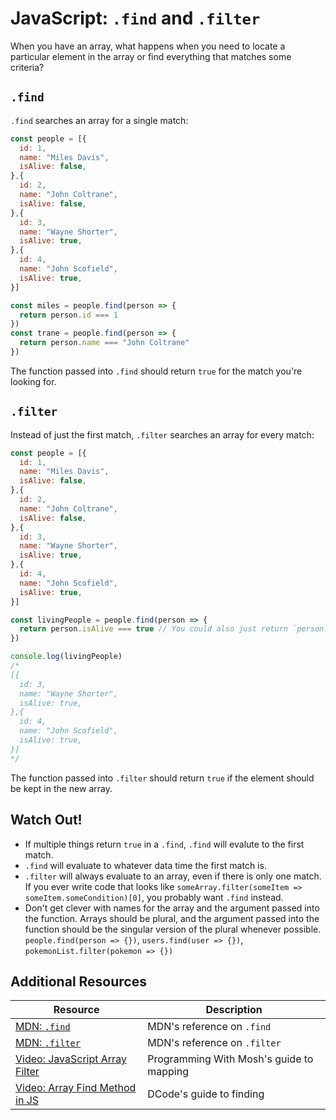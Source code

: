# JavaScript: `.find` and `.filter`

When you have an array, what happens when you need to locate a particular element in the array or find everything that matches some criteria?

## `.find`

`.find` searches an array for a single match:

```js
const people = [{
  id: 1,
  name: "Miles Davis",
  isAlive: false,
},{
  id: 2,
  name: "John Coltrane",
  isAlive: false,
},{
  id: 3,
  name: "Wayne Shorter",
  isAlive: true,
},{
  id: 4,
  name: "John Scofield",
  isAlive: true,
}]

const miles = people.find(person => {
  return person.id === 1
})
const trane = people.find(person => {
  return person.name === "John Coltrane"
})
```

The function passed into `.find` should return `true` for the match you're looking for.

## `.filter`

Instead of just the first match, `.filter` searches an array for every match:

```js
const people = [{
  id: 1,
  name: "Miles Davis",
  isAlive: false,
},{
  id: 2,
  name: "John Coltrane",
  isAlive: false,
},{
  id: 3,
  name: "Wayne Shorter",
  isAlive: true,
},{
  id: 4,
  name: "John Scofield",
  isAlive: true,
}]

const livingPeople = people.find(person => {
  return person.isAlive === true // You could also just return `person.isAlive` since it's already a boolean
})

console.log(livingPeople)
/*
[{
  id: 3,
  name: "Wayne Shorter",
  isAlive: true,
},{
  id: 4,
  name: "John Scofield",
  isAlive: true,
}]
*/
```

The function passed into `.filter` should return `true` if the element should be kept in the new array.

## Watch Out!

* If multiple things return `true` in a `.find`, `.find` will evalute to the first match.
* `.find` will evaluate to whatever data time the first match is.
* `.filter` will always evaluate to an array, even if there is only one match. If you ever write code that looks like `someArray.filter(someItem => someItem.someCondition)[0]`, you probably want `.find` instead.
* Don't get clever with names for the array and the argument passed into the function. Arrays should be plural, and the argument passed into the function should be the singular version of the plural whenever possible. `people.find(person => {})`, `users.find(user => {})`, `pokemonList.filter(pokemon => {})`

## Additional Resources

| Resource | Description |
| --- | --- |
| [MDN: `.find`](https://developer.mozilla.org/en-US/docs/Web/JavaScript/Reference/Global_Objects/Array/find) | MDN's reference on `.find` |
| [MDN: `.filter`](https://developer.mozilla.org/en-US/docs/Web/JavaScript/Reference/Global_Objects/Array/filter) | MDN's reference on `.filter` |
| [Video: JavaScript Array Filter](https://www.youtube.com/watch?v=4_iT6EGkQfk) | Programming With Mosh's guide to mapping |
| [Video: Array Find Method in JS](https://www.youtube.com/watch?v=N1QcR8F3xFY) | DCode's guide to finding |

